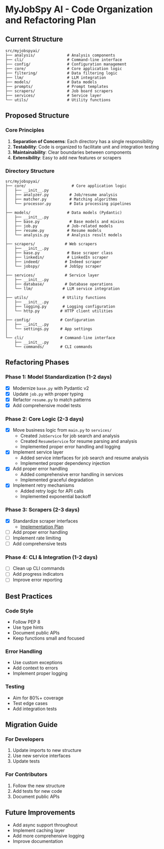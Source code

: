 # MyJobSpy AI - Code Organization and Refactoring Plan

## Current Structure

```
src/myjobspyai/
├── analysis/              # Analysis components
├── cli/                   # Command-line interface
├── config/                # Configuration management
├── core/                  # Core application logic
├── filtering/             # Data filtering logic
├── llm/                   # LLM integration
├── models/                # Data models
├── prompts/               # Prompt templates
├── scrapers/              # Job board scrapers
├── services/              # Service layer
└── utils/                 # Utility functions
```

## Proposed Structure

### Core Principles
1. **Separation of Concerns**: Each directory has a single responsibility
2. **Testability**: Code is organized to facilitate unit and integration testing
3. **Maintainability**: Clear boundaries between components
4. **Extensibility**: Easy to add new features or scrapers

### Directory Structure

```
src/myjobspyai/
├── core/                    # Core application logic
│   ├── __init__.py
│   ├── analyzer.py         # Job/resume analysis
│   ├── matcher.py          # Matching algorithms
│   └── processor.py        # Data processing pipelines
│
├── models/                # Data models (Pydantic)
│   ├── __init__.py
│   ├── base.py             # Base models and mixins
│   ├── job.py             # Job-related models
│   ├── resume.py          # Resume models
│   └── analysis.py        # Analysis result models
│
├── scrapers/             # Web scrapers
│   ├── __init__.py
│   ├── base.py            # Base scraper class
│   ├── linkedin/          # LinkedIn scraper
│   ├── indeed/           # Indeed scraper
│   └── jobspy/           # JobSpy scraper
│
├── services/             # Service layer
│   ├── __init__.py
│   ├── database/         # Database operations
│   └── llm/             # LLM service integration
│
├── utils/               # Utility functions
│   ├── __init__.py
│   ├── logging.py       # Logging configuration
│   └── http.py         # HTTP client utilities
│
├── config/             # Configuration
│   ├── __init__.py
│   └── settings.py     # App settings
│
└── cli/                # Command-line interface
    ├── __init__.py
    └── commands/       # CLI commands
```

## Refactoring Phases

### Phase 1: Model Standardization (1-2 days)
- [x] Modernize `base.py` with Pydantic v2
- [x] Update `job.py` with proper typing
- [x] Refactor `resume.py` to match patterns
- [x] Add comprehensive model tests

### Phase 2: Core Logic (2-3 days)
- [x] Move business logic from `main.py` to `services/`
  - Created `JobService` for job search and analysis
  - Created `ResumeService` for resume parsing and analysis
  - Implemented proper error handling and logging
- [x] Implement service layer
  - Added service interfaces for job search and resume analysis
  - Implemented proper dependency injection
- [x] Add proper error handling
  - Added comprehensive error handling in services
  - Implemented graceful degradation
- [x] Implement retry mechanisms
  - Added retry logic for API calls
  - Implemented exponential backoff

### Phase 3: Scrapers (2-3 days)
- [x] Standardize scraper interfaces
  - [Implementation Plan](./scraper_standardization_plan.md)
- [ ] Add proper error handling
- [ ] Implement rate limiting
- [ ] Add comprehensive tests

### Phase 4: CLI & Integration (1-2 days)
- [ ] Clean up CLI commands
- [ ] Add progress indicators
- [ ] Improve error reporting

## Best Practices

### Code Style
- Follow PEP 8
- Use type hints
- Document public APIs
- Keep functions small and focused

### Error Handling
- Use custom exceptions
- Add context to errors
- Implement proper logging

### Testing
- Aim for 80%+ coverage
- Test edge cases
- Add integration tests

## Migration Guide

### For Developers
1. Update imports to new structure
2. Use new service interfaces
3. Update tests

### For Contributors
1. Follow the new structure
2. Add tests for new code
3. Document public APIs

## Future Improvements
- Add async support throughout
- Implement caching layer
- Add more comprehensive logging
- Improve documentation
